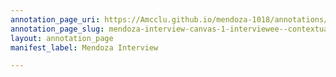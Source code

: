 ```yaml
---
annotation_page_uri: https://Amcclu.github.io/mendoza-1018/annotations/mendoza-interview-canvas-1-interviewee--contextualizing.json
annotation_page_slug: mendoza-interview-canvas-1-interviewee--contextualizing
layout: annotation_page
manifest_label: Mendoza Interview

---
```

